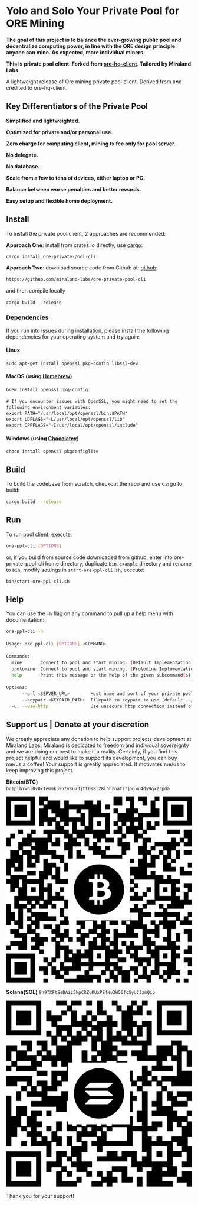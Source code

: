 # Yolo and Solo Your Private Pool for ORE Mining

**The goal of this project is to balance the ever-growing public pool and decentralize computing power, in line with the ORE design principle: anyone can mine. As expected, more individual miners.**

**This is private pool client. Forked from [ore-hq-client](https://github.com/Kriptikz/ore-hq-client.git). Tailored by Miraland Labs.**

A lightweight release of Ore mining private pool client. Derived from and credited to ore-hq-client.

## Key Differentiators of the Private Pool

**Simplified and lightweighted.**

**Optimized for private and/or personal use.**

**Zero charge for computing client, mining tx fee only for pool server.**

**No delegate.**

**No database.**

**Scale from a few to tens of devices, either laptop or PC.**

**Balance between worse penalties and better rewards.**

**Easy setup and flexible home deployment.**

## Install

To install the private pool client, 2 approaches are recommended:

**Approach One**: install from crates.io directly, use [cargo](https://doc.rust-lang.org/cargo/getting-started/installation.html):

```sh
cargo install ore-private-pool-cli
```

**Approach Two**: download source code from Github at: [github](https://github.com/miraland-labs/ore-private-pool-cli):

```sh
https://github.com/miraland-labs/ore-private-pool-cli
```

and then compile locally

`cargo build --release`

### Dependencies

If you run into issues during installation, please install the following dependencies for your operating system and try again:

#### Linux

```
sudo apt-get install openssl pkg-config libssl-dev
```

#### MacOS (using [Homebrew](https://brew.sh/))

```
brew install openssl pkg-config

# If you encounter issues with OpenSSL, you might need to set the following environment variables:
export PATH="/usr/local/opt/openssl/bin:$PATH"
export LDFLAGS="-L/usr/local/opt/openssl/lib"
export CPPFLAGS="-I/usr/local/opt/openssl/include"
```

#### Windows (using [Chocolatey](https://chocolatey.org/))

```
choco install openssl pkgconfiglite
```

## Build

To build the codebase from scratch, checkout the repo and use cargo to build:

```sh
cargo build --release
```

## Run

To run pool client, execute:

```sh
ore-ppl-cli [OPTIONS]
```

or, if you build from source code downloaded from github, enter into ore-private-pool-cli home directory,
duplicate `bin.example` directory and rename to `bin`, modify settings in `start-ore-ppl-cli.sh`, execute:

```
bin/start-ore-ppl-cli.sh
```

## Help

You can use the `-h` flag on any command to pull up a help menu with documentation:

```sh
ore-ppl-cli -h

Usage: ore-ppl-cli [OPTIONS] <COMMAND>

Commands:
  mine       Connect to pool and start mining. (Default Implementation)
  protomine  Connect to pool and start mining. (Protomine Implementation)
  help       Print this message or the help of the given subcommand(s)

Options:
      --url <SERVER_URL>        Host name and port of your private pool server to connect to, it can also be your LAN ip address:port like: 172.xxx.xx.xxx:3000, 192.xxx.xx.xxx:3000 [default: orepool.miraland.io:3000]
      --keypair <KEYPAIR_PATH>  Filepath to keypair to use [default: ~/.config/solana/id.json]
  -u, --use-http                Use unsecure http connection instead of https.
```

## Support us | Donate at your discretion

We greatly appreciate any donation to help support projects development at Miraland Labs. Miraland is dedicated to freedom and individual sovereignty and we are doing our best to make it a reality.
Certainly, if you find this project helpful and would like to support its development, you can buy me/us a coffee!
Your support is greatly appreciated. It motivates me/us to keep improving this project.

**Bitcoin(BTC)**
`bc1plh7wnl0v0xfemmk395tvsu73jtt0s8l28lhhznafzrj5jwu4dy9qx2rpda`

![Donate BTC to Miraland Development](donations/donate-btc-qr-code.png)

**Solana(SOL)**
`9h9TXFtSsDAiL5kpCRZuKUxPE4Nv3W56fcSyUC3zmQip`

![Donate SOL to Miraland Development](donations/donate-sol-qr-code.png)

Thank you for your support!
